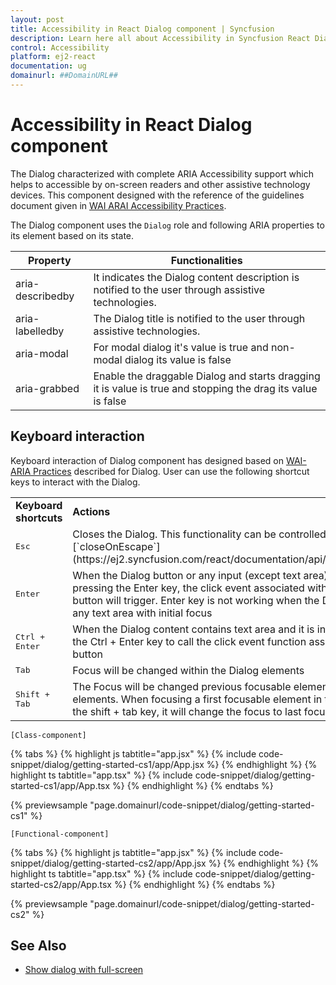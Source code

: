 ```yaml
---
layout: post
title: Accessibility in React Dialog component | Syncfusion
description: Learn here all about Accessibility in Syncfusion React Dialog component of Syncfusion Essential JS 2 and more.
control: Accessibility 
platform: ej2-react
documentation: ug
domainurl: ##DomainURL##
---
```


# Accessibility in React Dialog component

The Dialog characterized with complete ARIA Accessibility support which helps to accessible by on-screen readers and other assistive technology devices. This component designed with the reference of the guidelines document given in [WAI ARAI Accessibility Practices](https://www.w3.org/TR/wai-aria-practices-1.1/#dialog_modal).

The Dialog component uses the `Dialog` role and following ARIA properties to its element based on its state.

| **Property** | **Functionalities** |
| --- | --- |
| aria-describedby | It indicates the Dialog content description is notified to the user through assistive technologies. |
| aria-labelledby | The Dialog title is notified to the user through assistive technologies. |
| aria-modal | For modal dialog it's value is true and non-modal dialog its value is false |
| aria-grabbed | Enable the draggable Dialog and starts dragging it is value is true and stopping the drag its value is false |

## Keyboard interaction

Keyboard interaction of Dialog component has designed based on [WAI-ARIA Practices](https://www.w3.org/TR/wai-aria-practices-1.1/#dialog_modal) described for Dialog. User can use the following shortcut keys to interact with the Dialog.

<!-- markdownlint-disable MD033 -->
<table>
<tr>
<td>
<b>Keyboard shortcuts</b></td><td>
<b>Actions</b></td></tr>
<tr>
<td>
<kbd>Esc</kbd></td><td>
Closes the Dialog. This functionality can be controlled by using
[`closeOnEscape`](https://ej2.syncfusion.com/react/documentation/api/dialog/#closeonescape) </td></tr>
<tr>
<td>
<kbd>Enter</kbd></td><td>
When the Dialog button or any input (except text area) is in focus state, when
pressing the Enter key, the click event associated with the primary button or button will
trigger. Enter key is not working when the Dialog content contains any text area with
initial focus</td></tr>
<tr>
<td>
<kbd>Ctrl + Enter</kbd></td><td>
When the Dialog content contains text area and it is in focus state, and press the Ctrl + Enter
key to call the click event
function associated with primary button</td></tr>
<tr>
<td>
<kbd>Tab</kbd></td><td>
Focus will be changed within the Dialog elements</td></tr>
<tr>
<td>
<kbd>Shift + Tab</kbd></td><td>
The Focus will be changed previous focusable element within the Dialog elements. When focusing a
first focusable element in the Dialog, then press the shift + tab key, it will change the focus
to last focusable element</td></tr>
</table>

`[Class-component]`

{% tabs %}
{% highlight js tabtitle="app.jsx" %}
{% include code-snippet/dialog/getting-started-cs1/app/App.jsx %}
{% endhighlight %}
{% highlight ts tabtitle="app.tsx" %}
{% include code-snippet/dialog/getting-started-cs1/app/App.tsx %}
{% endhighlight %}
{% endtabs %}

 {% previewsample "page.domainurl/code-snippet/dialog/getting-started-cs1" %}

`[Functional-component]`

{% tabs %}
{% highlight js tabtitle="app.jsx" %}
{% include code-snippet/dialog/getting-started-cs2/app/App.jsx %}
{% endhighlight %}
{% highlight ts tabtitle="app.tsx" %}
{% include code-snippet/dialog/getting-started-cs2/app/App.tsx %}
{% endhighlight %}
{% endtabs %}

 {% previewsample "page.domainurl/code-snippet/dialog/getting-started-cs2" %}

## See Also

* [Show dialog with full-screen](./how-to/show-dialog-with-full-screen)
